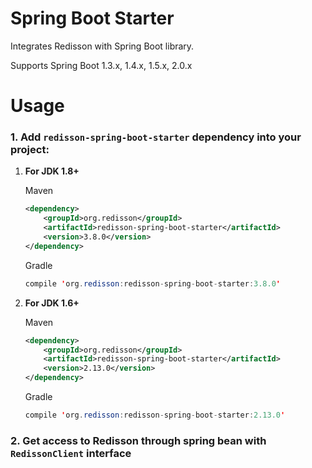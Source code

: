 Spring Boot Starter
===

Integrates Redisson with Spring Boot library.

Supports Spring Boot 1.3.x, 1.4.x, 1.5.x, 2.0.x

Usage
===

### 1.  Add `redisson-spring-boot-starter` dependency into your project:

1. __For JDK 1.8+__  

     Maven
     ```xml
     <dependency>
         <groupId>org.redisson</groupId>
         <artifactId>redisson-spring-boot-starter</artifactId>
         <version>3.8.0</version>
     </dependency>
     ```
     Gradle

     ```java
     compile 'org.redisson:redisson-spring-boot-starter:3.8.0'
     ```  

2. __For JDK 1.6+__  

     Maven
     ```xml
     <dependency>
         <groupId>org.redisson</groupId>
         <artifactId>redisson-spring-boot-starter</artifactId>
         <version>2.13.0</version>
     </dependency>
     ```
     Gradle

     ```java
     compile 'org.redisson:redisson-spring-boot-starter:2.13.0'
     ```  


### 2. Get access to Redisson through spring bean with `RedissonClient` interface
